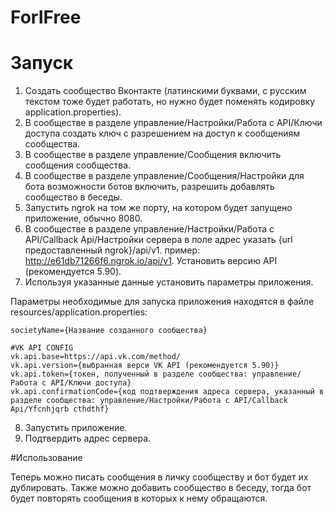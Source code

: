 # ForIFree

# Запуск

1) Создать сообщество Вконтакте (латинскими буквами, с русским текстом тоже будет работать, но нужно будет поменять кодировку application.properties).
2) В сообществе в разделе управление/Настройки/Работа с API/Ключи доступа создать ключ с разрешением на доступ к сообщениям сообщества.
3) В сообществе в разделе управление/Сообщения включить сообщения сообщества.
4) В сообществе в разделе управление/Сообщения/Настройки для бота возможности ботов включить, разрешить добавлять сообщество в беседы.
5) Запустить ngrok на том же порту, на котором будет запущено приложение, обычно 8080.
6) В сообществе в разделе управление/Настройки/Работа с API/Callback Api/Настройки сервера в поле адрес указать {url предоставленный ngrok}/api/v1. пример: http://e61db71266f6.ngrok.io/api/v1. Установить версию API (рекомендуется 5.90).
7) Используя указанные данные установить параметры приложения.

Параметры необходимые для запуска приложения находятся в файле resources/application.properties:

    societyName={Название созданного сообщества}

    #VK API CONFIG
    vk.api.base=https://api.vk.com/method/
    vk.api.version={выбранная верси VK API (рекомендуется 5.90)}
    vk.api.token={токен, полученный в разделе сообщества: управление/Работа с API/Ключи доступа}
    vk.api.confirmationCode={код подтверждения адреса сервера, указанный в разделе сообщества: управление/Настройки/Работа с API/Callback Api/Yfcnhjqrb cthdthf}

8) Запустить приложение.
9) Подтвердить адрес сервера.

#Использование

Теперь можно писать сообщения в личку сообществу и бот будет их дублировать. Также можно добавить сообщество в беседу, тогда бот будет повторять сообщения в которых к нему обращаются.

